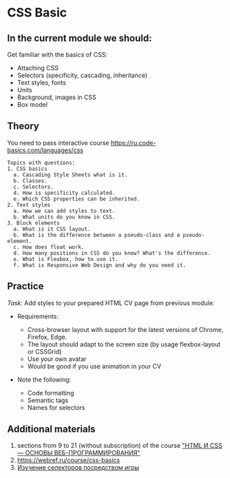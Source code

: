 # CSS Basic 
## In the current module we should:
Get familiar with the basics of CSS:
- Attaching CSS
- Selectors (specificity, cascading, inheritance)
- Text styles, fonts
- Units
- Background, images in CSS
- Box model

## Theory
  You need to pass interactive course https://ru.code-basics.com/languages/css

    Topics with questions:
    1. CSS basics
      a. Cascading Style Sheets what is it.
      b. Classes.
      c. Selectors.
      d. How is specificity calculated.
      e. Which CSS properties can be inherited.
    2. Text styles
      a. How we can add styles to text.
      b. What units do you know in CSS.
    3. Block elements
      a. What is it CSS layout.
      b. What is the difference between a pseudo-class and a pseudo-element.
      c. How does float work.
      d. How many positions in CSS do you know? What's the difference.
      e. What is Flexbox, how to use it.
      f. What is Responsive Web Design and why do you need it.

## Practice
*Task:* Add styles to your prepared HTML CV page from previous module:
- Requirements:
  * Cross-browser layout with support for the latest versions of Chrome, Firefox, Edge.
  * The layout should adapt to the screen size (by usage flexbox-layout or CSSGrid)
  * Use your own avatar
  * Would be good if you use animation in your CV
  

- Note the following:
  * Code formatting
  * Semantic tags
  * Names for selectors
  
## Additional materials
1. sections from 9 to 21 (without subscription) of the course ["HTML И CSS — ОСНОВЫ ВЕБ-ПРОГРАММИРОВАНИЯ"](https://codebra.ru/ru/courses/html-css-base)
2. https://webref.ru/course/css-basics
3. [Изучение селекторов посредством игры](https://flukeout.github.io/)